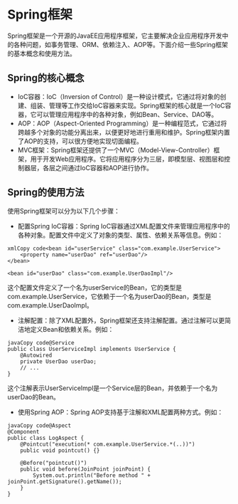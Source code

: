 # Spring框架

Spring框架是一个开源的JavaEE应用程序框架，它主要解决企业应用程序开发中的各种问题，如事务管理、ORM、依赖注入、AOP等。下面介绍一些Spring框架的基本概念和使用方法。

## Spring的核心概念

- IoC容器：IoC（Inversion of Control）是一种设计模式，它通过将对象的创建、组装、管理等工作交给IoC容器来实现。Spring框架的核心就是一个IoC容器，它可以管理应用程序中的各种对象，例如Bean、Service、DAO等。
- AOP：AOP（Aspect-Oriented Programming）是一种编程范式，它通过将跨越多个对象的功能分离出来，以便更好地进行重用和维护。Spring框架内置了AOP的支持，可以很方便地实现切面编程。
- MVC框架：Spring框架还提供了一个MVC（Model-View-Controller）框架，用于开发Web应用程序。它将应用程序分为三层，即模型层、视图层和控制器层，各层之间通过IoC容器和AOP进行协作。

## Spring的使用方法

使用Spring框架可以分为以下几个步骤：

- 配置Spring IoC容器：Spring IoC容器通过XML配置文件来管理应用程序中的各种对象。配置文件中定义了对象的类型、属性、依赖关系等信息。例如：

```
xmlCopy code<bean id="userService" class="com.example.UserService">
    <property name="userDao" ref="userDao"/>
</bean>

<bean id="userDao" class="com.example.UserDaoImpl"/>
```

这个配置文件定义了一个名为userService的Bean，它的类型是com.example.UserService，它依赖于一个名为userDao的Bean，类型是com.example.UserDaoImpl。

- 注解配置：除了XML配置外，Spring框架还支持注解配置。通过注解可以更简洁地定义Bean和依赖关系。例如：

```
javaCopy code@Service
public class UserServiceImpl implements UserService {
    @Autowired
    private UserDao userDao;
    // ...
}
```

这个注解表示UserServiceImpl是一个Service层的Bean，并依赖于一个名为userDao的Bean。

- 使用Spring AOP：Spring AOP支持基于注解和XML配置两种方式。例如：

```
javaCopy code@Aspect
@Component
public class LogAspect {
    @Pointcut("execution(* com.example.UserService.*(..))")
    public void pointcut() {}

    @Before("pointcut()")
    public void before(JoinPoint joinPoint) {
        System.out.println("Before method " + joinPoint.getSignature().getName());
    }
}
```
